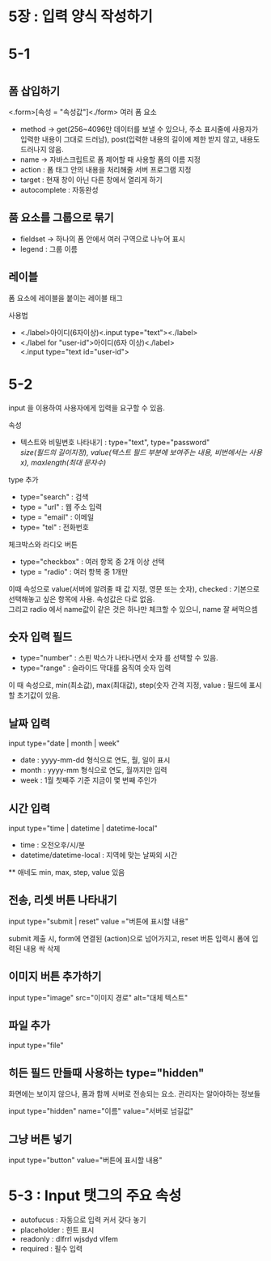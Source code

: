  <h1>5장 : 입력 양식 작성하기</h1>

<h1> 5-1<h1>
<h2>폼 삽입하기</h2>
<p> <.form>[속성 = "속성값"]<./form> 여러 폼 요소</p>
<ul>
  <li>method -> get(256~4096만 데이터를 보낼 수 있으나, 주소 표시줄에 사용자가 입력한 내용이 그대로 드러남), post(입력한 내용의 길이에 제한 받지 않고, 내용도 드러나지 않음.</li>
  <li>name -> 자바스크립트로 폼 제어할 때 사용할 폼의 이름 지정</li>
  <li>action : 폼 태그 안의 내용을 처리해줄 서버 프로그램 지정</li>
  <li>target : 현재 창이 아닌 다른 창에서 열리게 하기</li>
  <li>autocomplete : 자동완성</li>
</ul>

<h2>품 요소를 그룹으로 묶기</h2>
<ul>
  <li> fieldset -> 하나의 폼 안에서 여러 구역으로 나누어 표시</li>
  <li> legend : 그룹 이름</li>  
</ul>

<h2>레이블</h2>
<p>폼 요소에 레이블을 붙이는 레이블 태그</p>
사용법 <ul>
  <li><./label>아이디(6자이상)<.input type="text"><./label></li>
    <li><./label for "user-id">아이디(6자 이상)<./label><br>
    <.input type="text id="user-id"></li>
</ul>

<h1>5-2</h1>
<p>input 을 이용하여 사용자에게 입력을 요구할 수 있음.</p>
속성
<ul>
  <li>텍스트와 비밀번호 나타내기 : type="text", type="password"
  <br><i>size(필드의 길이지정), value(텍스트 필드 부분에 보여주는 내용, 비번에서는 사용  x), maxlength(최대 문자수)</i>
  </li>
</ul>
type 추가 
<ul>
  <li>type="search" : 검색</li>
  <li>type = "url" : 웹 주소 입력</li>
  <li>type = "email" : 이메일</li>
  <li>type= "tel" : 전화번호</li>
</ul>

체크박스와 라디오 버튼
<ul>
  <li> type="checkbox" : 여러 항목 중 2개 이상 선택</li>
  <li> type = "radio" : 여러 항복 중 1개만</li>
</ul>
<p>이때 속성으로 value(서버에 알려줄 때 값 지정, 영문 또는 숫자), checked : 기본으로 선택해놓고 싶은 항목에 사용. 속성값은 다로 없음.
<br>그리고 radio 에서 name값이 같은 것은 하나만 체크할 수 있으니, name 잘 써먹으셈</p>


<h2>숫자 입력 필드</h2>

<ul>
  <li>type="number" : 스핀 박스가 나타나면서 숫자 를 선택할 수 있음.</li>
  <li>type="range" : 슬라이드 막대를 움직여 숫자 입력</li>
</ul>
<p>이 때 속성으로, min(최소값), max(최대값), step(숫자 간격 지정, value : 필드에 표시할 초기값이 있음.</p>

<h2>날짜 입력</h2>
input type="date | month | week"
<ul>
  <li>date : yyyy-mm-dd 형식으로 연도, 월, 일이 표시</li>
  <li>month : yyyy-mm 형식으로 연도, 월까지만 입력</li>
  <li>week : 1월 첫째주 기준 지금이 몇 번째 주인가</li>
</ul>

<h2>시간 입력</h2>
input type="time | datetime | datetime-local"
<ul>
 <li>time : 오전오후/시/분</li>
 <li>datetime/datetime-local : 지역에 맞는 날짜외 시간</li>
</ul>
** 애네도 min, max, step, value 있음



<h2>전송, 리셋 버튼 나타내기</h2>
input type="submit | reset" value ="버튼에 표시할 내용"

<p> submit 제출 시, form에 연결된 (action)으로 넘어가지고, reset 버튼 입력시 폼에 입력된 내용 싹 삭제</p>

<h2>이미지 버튼 추가하기</h2>
input type="image" src="이미지 경로" alt="대체 텍스트"

<h2>파일 추가</h2>
input type="file"

<h2> 히든 필드 만들때 사용하는 type="hidden"</h2>
화면에는 보이지 않으나, 폼과 함께 서버로 전송되는 요소. 관리자는 알아야하는 정보들

input type="hidden" name="이름" value="서버로 넘길값"

<h2>그냥 버튼 넣기</h2>
input type="button" value="버튼에 표시할 내용"


<h1>5-3 : Input 탯그의 주요 속성</h1>

- autofucus : 자동으로 입력 커서 갖다 놓기
- placeholder : 힌트 표시
- readonly : dlfrrl wjsdyd vlfem
- required : 필수 입력


